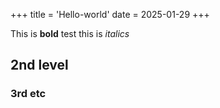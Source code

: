 +++
title = 'Hello-world' 
date = 2025-01-29
+++



This is **bold** test this is *italics* 

## 2nd level
### 3rd etc
